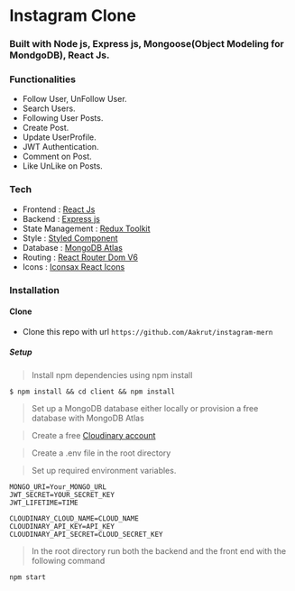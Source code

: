 # Instagram Clone

### Built with Node js, Express js, Mongoose(Object Modeling for MondgoDB), React Js.

### Functionalities

- Follow User, UnFollow User.
- Search Users.
- Following User Posts.
- Create Post.
- Update UserProfile.
- JWT Authentication.
- Comment on Post.
- Like UnLike on Posts.

### Tech

- Frontend : [React Js](https://reactjs.org/)
- Backend :  [Express js](https://expressjs.com/)
- State Management : [Redux Toolkit](https://redux-toolkit.js.org/)
- Style : [Styled Component](https://styled-components.com/)
- Database : [MongoDB Atlas](https://www.mongodb.com/)
- Routing : [React Router Dom V6](https://reactrouter.com/)
- Icons : [Iconsax React Icons](https://iconsax-react.pages.dev/)

### Installation

#### Clone

- Clone this repo with url `https://github.com/Aakrut/instagram-mern`

##### Setup

> Install npm dependencies using npm install

```
$ npm install && cd client && npm install

```

> Set up a MongoDB database either locally or provision a free database with MongoDB Atlas

> Create a free [Cloudinary account](https://cloudinary.com/)

> Create a .env file in the root directory

> Set up required environment variables.

```
MONGO_URI=Your_MONGO_URL
JWT_SECRET=YOUR_SECRET_KEY
JWT_LIFETIME=TIME

CLOUDINARY_CLOUD_NAME=CLOUD_NAME
CLOUDINARY_API_KEY=API_KEY
CLOUDINARY_API_SECRET=CLOUD_SECRET_KEY

```

> In the root directory run both the backend and the front end with the following command

```
npm start
```